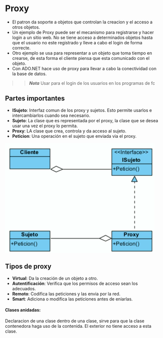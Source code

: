# Proxy

* El patron da soporte a objetos que controlan la creacion y el acceso a otros objetos.
* Un ejemplo de Proxy puede ser el mecanismo para registrarse y hacer login a un sitio web. No se tiene acceso a determinados objetos hasta que el usuario no este registrado y lleve a cabo el login de forma correcte.
* Otro ejemplo se usa para representar  a un objeto que toma tiempo en crearse, de esta forma el cliente piensa que esta comunicado con el objeto.
* Con ADO.NET hace uso de proxy para llevar a cabo la conectividad con la base de datos.

>> ***Nota*** Usar para el login de los usuarios en los programas de fc

## Partes importantes

* **ISujeto**: Interfaz comun de los proxy y sujetos. Esto permite usarlos e intercambiarlos cuando sea necesario.
* **Sujeto**: La clase que es representada por el proxy, la clase que se desea usar una vez el proxy lo permita.
* **Proxy**: LA clase que crea, controla y da acceso al sujeto.
* **Peticion**: Una operación en el sujeto que enviada via el proxy.

![Proxy](https://github.com/santiagovasquez1/Patrones-de-disenio/blob/master/Proxy.PNG)

## Tipos de proxy

* **Virtual**: Da la creación de un objeto a otro.
* **Autentificación**: Verifica que los permisos de acceso sean los adecuados.
* **Remoto**: Codifica las peticiones y las envia por la red.
* **Smart**: Adiciona o modifica las peticiones antes de eniarlas.

#### Clases anidadas:
Declaracion de una clase dentro de una clase, sirve para que la clase contenedora haga uso de la contenida. El exterior no tiene acceso a esta clase.
